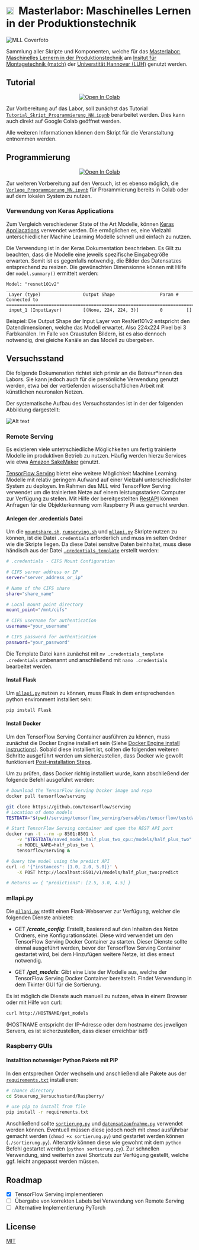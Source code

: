 # <img src="Steuerung_Versuchsstand/Raspberry/matchminimal.png" height=20>&nbsp; Masterlabor: Maschinelles Lernen in der Produktionstechnik

![MLL Coverfoto](Steuerung_Versuchsstand/Raspberry/mllcover.png)

Sammlung aller Skripte und Komponenten, welche für das [Masterlabor: Maschinelles Lernern in der Produktionstechnik](https://www.match.uni-hannover.de/de/studium/lehrveranstaltungen/masterlabor-maschinelles-lernen-in-der-produktionstechnik) am [Insitut für Montagetechnik (match)](https://www.match.uni-hannover.de/) der [Universtität Hannover (LUH)](https://www.uni-hannover.de/) genutzt werden.

## Tutorial
<p align="center"><a target="_blank" href="https://colab.research.google.com/github/match-Education/match-MLL/blob/main/Programmierung/Tutorial_Skript_Programmierung_NN.ipynb">
  <img src="https://colab.research.google.com/assets/colab-badge.svg" alt="Open In Colab"/>
</a></p>

Zur Vorbereitung auf das Labor, soll zunächst das Tutorial [`Tutorial_Skript_Programmierung_NN.ipynb`](/Programmierung/Tutorial_Skript_Programmierung_NN.ipynb) berarbeitet werden. Dies kann auch direkt auf Google Colab geöffnet werden.

Alle weiteren Informationen können dem Skript für die Veranstaltung entnommen werden.

## Programmierung
<p align="center"><a target="_blank" href="https://colab.research.google.com/github/match-Education/match-MLL/blob/main/Programmierung/Vorlage_Programmierung_NN.ipynb">
  <img src="https://colab.research.google.com/assets/colab-badge.svg" alt="Open In Colab"/>
</a></p>

Zur weiteren Vorbereitung auf den Versuch, ist es ebenso möglich, die [`Vorlage_Programmierung_NN.ipynb`](/Programmierung/Vorlage_Programmierung_NN.ipynb) für Prorammierung bereits in Colab oder auf dem lokalen System zu nutzen.


### Verwendung von Keras Applications

Zum Vergleich verschiedener State of the Art Modelle, können [Keras Appliacations](https://keras.io/api/applications/) verwendet werden. Die ermöglichen es, eine Vielzahl unterschiedlicher Machine Learning Modelle schnell und einfach zu nutzen.

Die Verwendung ist in der Keras Dokumentation beschrieben. Es Gilt zu beachten, dass die Modelle eine jeweils spezifische Eingabegröße erwarten. Somit ist es gegenfalls notwendig, die Bilder des Datensatzes entsprechend zu resizen. Die gewünschten Dimensionne können mit Hilfe der `model.summary()` ermittelt werden:

```
Model: "resnet101v2"
__________________________________________________________________________________________________
 Layer (type)                Output Shape                 Param #   Connected to                  
==================================================================================================
 input_1 (InputLayer)        [(None, 224, 224, 3)]        0         []                            
```
Beispiel: Die Output Shape der Input Layer von ResNet101v2 entspricht den Datendimensionen, welche das Modell erwartet. Also 224x224 Pixel bei 3 Farbkanälen. Im Falle von Graustufen Bildern, ist es also dennoch notwendig, drei gleiche Kanäle an das Modell zu übergeben.

## Versuchsstand

Die folgende Dokumenation richtet sich primär an die Betreur*innen des Labors. Sie kann jedoch auch für die persönliche Verwendung genutzt werden, etwa bei der vertiefenden wissenschaftlichen Arbeit mit künstlichen neuronalen Netzen.

Der systematische Aufbau des Versuchsstandes ist in der der folgenden Abbildung dargestellt:

![Alt text](Steuerung_Versuchsstand/Raspberry/mllarchitecture.png)

### Remote Serving

Es existieren viele untetrschiedliche Möglichkeiten um fertig trainierte Modelle im produktiven Betrieb zu nutzen. Häufig werden hierzu Services wie etwa [Amazon SakeMaker](https://aws.amazon.com/de/sagemaker/) genutzt.

[TensorFlow Serving](https://github.com/tensorflow/serving) bietet eine weitere Möglichkeit Machine Learning Modelle mit relativ geringem Aufwand auf einer Vielzahl unterschiedlichster System zu deployen. Im Rahmen des MLL wird TensorFlow Serving verwendet um die trainierten Netze auf einem leistungsstarken Computer zur Verfügung zu stellen. Mit Hilfe der bereitgestellten [RestAPI](https://www.tensorflow.org/tfx/serving/api_rest) können Anfragen für die Objekterkennung vom Raspberry Pi aus gemacht werden.

#### Anlegen der .credentials Datei
Um die [`mountshare.sh`](/Steuerung_Versuchsstand/Serving/mountshare.sh), [`runserving.sh`](/Steuerung_Versuchsstand/Serving/runserving.sh) und [`mllapi.py`](/Steuerung_Versuchsstand/Serving/mllapi.py) Skripte nutzen zu können, ist die Datei `.credentials` erforderlich und muss im selten Ordner wie die Skripte liegen. Da diese Datei sensitve Daten beinhaltet, muss diese händisch aus der Datei [`.credentials_template`](/Steuerung_Versuchsstand/Serving/.credentials_template) erstellt werden:

```bash
# .credentials - CIFS Mount Configuration

# CIFS server address or IP
server="server_address_or_ip"

# Name of the CIFS share
share="share_name"

# Local mount point directory
mount_point="/mnt/cifs"

# CIFS username for authentication
username="your_username"

# CIFS password for authentication
password="your_password"
```
Die Template Datei kann zunächst mit `mv .credentials_template .credentials` umbenannt und anschließend mit `nano .credentials` bearbeitet werden.
#### Install Flask

Um [`mllapi.py`](/Steuerung_Versuchsstand/Serving/mllapi.py) nutzen zu können, muss Flask in dem entsprechenden python environment installiert sein:

```bash
pip install Flask
```

#### Install Docker

Um den TensorFlow Serving Container ausführen zu können, muss zunächst die Docker Engine installiert sein (Siehe [Docker Engine install instructions](https://docs.docker.com/engine/install/)). Sobald diese installiert ist, sollten die folgenden weiteren Schritte ausgeführt werden um sicherzustellen, dass Docker wie gewollt funktioniert [Post-installation Steps](https://docs.docker.com/engine/install/linux-postinstall/).

Um zu prüfen, dass Docker richtig installiert wurde, kann abschließend der folgende Befehl ausgeführt werden:

```bash
# Download the TensorFlow Serving Docker image and repo
docker pull tensorflow/serving

git clone https://github.com/tensorflow/serving
# Location of demo models
TESTDATA="$(pwd)/serving/tensorflow_serving/servables/tensorflow/testdata"

# Start TensorFlow Serving container and open the REST API port
docker run -t --rm -p 8501:8501 \
    -v "$TESTDATA/saved_model_half_plus_two_cpu:/models/half_plus_two" \
    -e MODEL_NAME=half_plus_two \
    tensorflow/serving &

# Query the model using the predict API
curl -d '{"instances": [1.0, 2.0, 5.0]}' \
    -X POST http://localhost:8501/v1/models/half_plus_two:predict

# Returns => { "predictions": [2.5, 3.0, 4.5] }
```

### mllapi.py

Die [`mllapi.py`](/Steuerung_Versuchsstand/Serving/mllapi.py) stetllt einen Flask-Webserver zur Verfügung, welcher die folgenden Dienste anbietet:

- GET ***/create_config***: Erstellt, basierend auf den Inhalten des Netze Ordners, eine Konfigurationsdatei. Diese wird verwendet um den TensorFlow Serving Docker Container zu starten. Dieser Dienste sollte einmal ausgeführt werden, bevor der TensorFlow Serving Container gestartet wird, bei dem Hinzufügen weitere Netze, ist dies erneut notwendig.
  
- GET ***/get_models***: Gibt eine Liste der Modelle aus, welche der TensorFlow Serving Docker Container bereitstellt. Findet Verwendung in dem Tkinter GUI für die Sortierung.

Es ist möglich die Dienste auch manuell zu nutzen, etwa in einem Browser oder mit Hilfe von curl:

```bash
curl http://HOSTNAME/get_models
```
(HOSTNAME entspricht der IP-Adresse oder dem hostname des jeweligen Servers, es ist sicherzustellen, dass dieser erreichbar ist!)
### Raspberry GUIs

#### Installtion notweniger Python Pakete mit PIP

In den entsprechen Order wechseln und anschließend alle Pakete aus der [`requirements.txt`](/Steuerung_Versuchsstand/Raspberry/requirements.txt) installieren:

```bash
# chance directory
cd Steuerung_Versuchsstand/Raspberry/

# use pip to install from file
pip install -r requirements.txt
```

Anschließend sollte [`sortierung.py`](/Steuerung_Versuchsstand/Raspberry/sortierung.py) und [`datensatzaufnahme.py`](/Steuerung_Versuchsstand/Raspberry/datensatzaufnahme.py) verwendet werden können. Eventuell müssen diese jedoch noch mit `chmod` ausführbar gemacht werden (`chmod +x sortierung.py`) und gestartet werden können (`./sortierung.py`). Alterantiv können diese wie gewohnt mit dem `python` Befehl gestartet werden (`python sortierung.py`). Zur schnellen Verwendung, sind weiterhin zwei Shortcuts zur Verfügung gestellt, welche ggf. leicht angepasst werden müssen.


## Roadmap
- [x] TensorFlow Serving implementieren
- [ ] Übergabe von korrekten Labels bei Verwendung von Remote Serving
- [ ] Alternative Implementierung PyTorch
## License

[MIT](https://choosealicense.com/licenses/mit/)